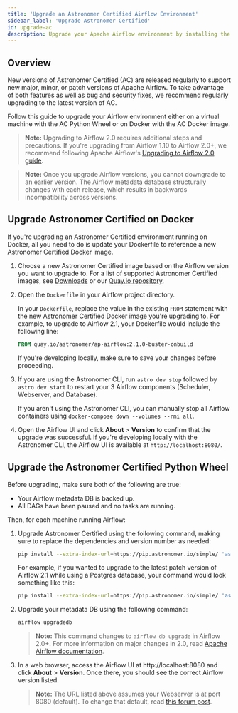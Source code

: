 ```yaml
---
title: 'Upgrade an Astronomer Certified Airflow Environment'
sidebar_label: 'Upgrade Astronomer Certified'
id: upgrade-ac
description: Upgrade your Apache Airflow environment by installing the latest version of Astronomer Certified.
---
```


## Overview

New versions of Astronomer Certified (AC) are released regularly to support new major, minor, or patch versions of Apache Airflow. To take advantage of both features as well as bug and security fixes, we recommend regularly upgrading to the latest version of AC.

Follow this guide to upgrade your Airflow environment either on a virtual machine with the AC Python Wheel or on Docker with the AC Docker image.

>**Note:** Upgrading to Airflow 2.0 requires additional steps and precautions. If you're upgrading from Airflow 1.10 to Airflow 2.0+, we recommend following Apache Airflow's [Upgrading to Airflow 2.0 guide](https://airflow.apache.org/docs/apache-airflow/stable/upgrading-to-2.html).

> **Note:** Once you upgrade Airflow versions, you cannot downgrade to an earlier version. The Airflow metadata database structurally changes with each release, which results in backwards incompatibility across versions.

## Upgrade Astronomer Certified on Docker

If you're upgrading an Astronomer Certified environment running on Docker, all you need to do is update your Dockerfile to reference a new Astronomer Certified Docker image.

1. Choose a new Astronomer Certified image based on the Airflow version you want to upgrade to. For a list of supported Astronomer Certified images, see [Downloads](https://www.astronomer.io/downloads/) or our [Quay.io repository](https://quay.io/repository/astronomer/ap-airflow?tab=tags).

2. Open the `Dockerfile` in your Airflow project directory.

    In your `Dockerfile`, replace the value in the existing `FROM` statement with the new Astronomer Certified Docker image you're upgrading to. For example, to upgrade to Airflow 2.1, your Dockerfile would include the following line:

    ```dockerfile
    FROM quay.io/astronomer/ap-airflow:2.1.0-buster-onbuild
    ```

    If you're developing locally, make sure to save your changes before proceeding.

4. If you are using the Astronomer CLI, run `astro dev stop` followed by `astro dev start` to restart your 3 Airflow components (Scheduler, Webserver, and Database).

    If you aren't using the Astronomer CLI, you can manually stop all Airflow containers using `docker-compose down --volumes --rmi all`.

5. Open the Airflow UI and click **About** > **Version** to confirm that the upgrade was successful. If you're developing locally with the Astronomer CLI, the Airflow UI is available at `http://localhost:8080/`.

## Upgrade the Astronomer Certified Python Wheel

Before upgrading, make sure both of the following are true:

* Your Airflow metadata DB is backed up.
* All DAGs have been paused and no tasks are running.

Then, for each machine running Airflow:

1. Upgrade Astronomer Certified using the following command, making sure to replace the dependencies and version number as needed:

    ```sh
    pip install --extra-index-url=https://pip.astronomer.io/simple/ 'astronomer-certified[<dependencies>]==<version-number>' --upgrade
    ```

    For example, if you wanted to upgrade to the latest patch version of Airflow 2.1 while using a Postgres database, your command would look something like this:

    ```sh
    pip install --extra-index-url=https://pip.astronomer.io/simple/ 'astronomer-certified[postgres]==2.1.0.*' --upgrade
    ```

2. Upgrade your metadata DB using the following command:

    ```sh
    airflow upgradedb
    ```

    > **Note:** This command changes to `airflow db upgrade` in Airflow 2.0+. For more information on major changes in 2.0, read [Apache Airflow documentation](https://airflow.apache.org/docs/apache-airflow/stable/upgrading-to-2.html#airflow-cli-changes-in-2-0).

3. In a web browser, access the Airflow UI at http://localhost:8080 and click **About** > **Version**. Once there, you should see the correct Airflow version listed.

    > **Note:** The URL listed above assumes your Webserver is at port 8080 (default). To change that default, read [this forum post](https://forum.astronomer.io/t/i-already-have-the-ports-that-the-cli-is-trying-to-use-8080-5432-occupied-can-i-change-the-ports-when-starting-a-project/48).
